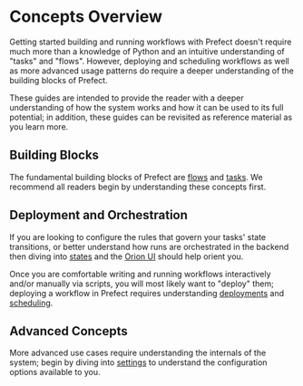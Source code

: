 # Concepts Overview

Getting started building and running workflows with Prefect doesn't require much more than a knowledge of Python and an intuitive understanding of "tasks" and "flows".  However, deploying and scheduling workflows as well as more advanced usage patterns do require a deeper understanding of the building blocks of Prefect.

These guides are intended to provide the reader with a deeper understanding of how the system works and how it can be used to its full potential; in addition, these guides can be revisited as reference material as you learn more.

## Building Blocks

The fundamental building blocks of Prefect are [flows](flows.md) and [tasks](tasks.md).  We recommend all readers begin by understanding these concepts first. 

## Deployment and Orchestration 

If you are looking to configure the rules that govern your tasks' state transitions, or better understand how runs are orchestrated in the backend then diving into [states](states.md) and the [Orion UI](/ui/overview/) should help orient you.

Once you are comfortable writing and running workflows interactively and/or manually via scripts, you will most likely want to "deploy" them; deploying a workflow in Prefect requires understanding [deployments](deployments.md) and [scheduling](schedules.md).

## Advanced Concepts

More advanced use cases require understanding the internals of the system; begin by diving into [settings](settings.md) to understand the configuration options available to you.
